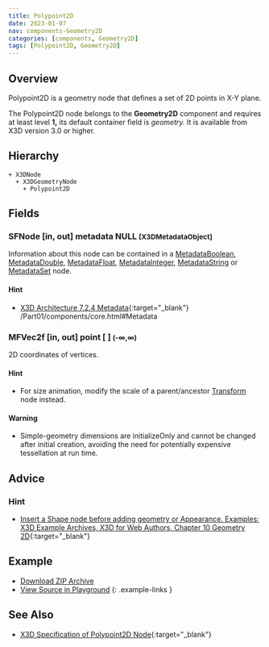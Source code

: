 ```yaml
---
title: Polypoint2D
date: 2023-01-07
nav: components-Geometry2D
categories: [components, Geometry2D]
tags: [Polypoint2D, Geometry2D]
---
```

<style>
.post h3 {
  word-spacing: 0.2em;
}
</style>

## Overview

Polypoint2D is a geometry node that defines a set of 2D points in X-Y plane.

The Polypoint2D node belongs to the **Geometry2D** component and requires at least level **1,** its default container field is *geometry.* It is available from X3D version 3.0 or higher.

## Hierarchy

```
+ X3DNode
  + X3DGeometryNode
    + Polypoint2D
```

## Fields

### SFNode [in, out] **metadata** NULL <small>[X3DMetadataObject]</small>

Information about this node can be contained in a [MetadataBoolean](/x_ite/components/core/metadataboolean/), [MetadataDouble](/x_ite/components/core/metadatadouble/), [MetadataFloat](/x_ite/components/core/metadatafloat/), [MetadataInteger](/x_ite/components/core/metadatainteger/), [MetadataString](/x_ite/components/core/metadatastring/) or [MetadataSet](/x_ite/components/core/metadataset/) node.

#### Hint

- [X3D Architecture 7.2.4 Metadata](https://www.web3d.org/specifications/X3Dv4/ISO-IEC19775-1v4-IS){:target="_blank"} /Part01/components/core.html#Metadata

### MFVec2f [in, out] **point** [ ] <small>(-∞,∞)</small>

2D coordinates of vertices.

#### Hint

- For size animation, modify the scale of a parent/ancestor [Transform](/x_ite/components/grouping/transform/) node instead.

#### Warning

- Simple-geometry dimensions are initializeOnly and cannot be changed after initial creation, avoiding the need for potentially expensive tessellation at run time.

## Advice

### Hint

- [Insert a Shape node before adding geometry or Appearance. Examples: X3D Example Archives, X3D for Web Authors, Chapter 10 Geometry 2D](https://www.web3d.org/x3d/content/examples/X3dForWebAuthors/Chapter10Geometry2D){:target="_blank"}

## Example

<x3d-canvas src="https://create3000.github.io/media/examples/Geometry2D/Polypoint2D/Polypoint2D.x3d" update="auto"></x3d-canvas>

- [Download ZIP Archive](https://create3000.github.io/media/examples/Geometry2D/Polypoint2D/Polypoint2D.zip)
- [View Source in Playground](/x_ite/playground/?url=https://create3000.github.io/media/examples/Geometry2D/Polypoint2D/Polypoint2D.x3d)
{: .example-links }

## See Also

- [X3D Specification of Polypoint2D Node](https://www.web3d.org/documents/specifications/19775-1/V4.0/Part01/components/geometry2D.html#Polypoint2D){:target="_blank"}
